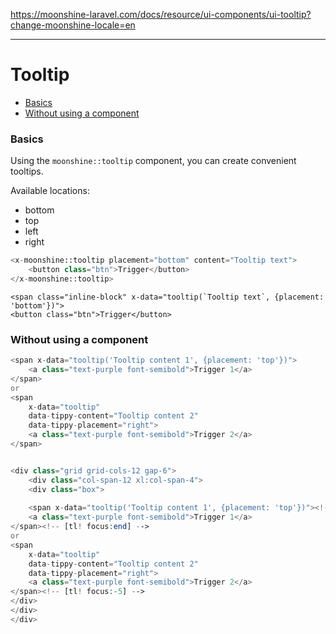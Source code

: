 https://moonshine-laravel.com/docs/resource/ui-components/ui-tooltip?change-moonshine-locale=en

------
# Tooltip
  - [Basics](#basics)
  - [Without using a component](#without)

<a name="basics"></a>
### Basics

Using the `moonshine::tooltip` component, you can create convenient tooltips.

Available locations:
- bottom
- top
- left
- right

```php
<x-moonshine::tooltip placement="bottom" content="Tooltip text">
    <button class="btn">Trigger</button>
</x-moonshine::tooltip>
```

<div class="grid grid-cols-12 gap-6">
    <div class="col-span-12 xl:col-span-4">
    <div class="box">
    
    <span class="inline-block" x-data="tooltip(`Tooltip text`, {placement: 'bottom'})">
    <button class="btn">Trigger</button>
</span>
</div>
</div>
</div>

<a name="without"></a>
### Without using a component

```php
<span x-data="tooltip('Tooltip content 1', {placement: 'top'})">
    <a class="text-purple font-semibold">Trigger 1</a>
</span>
or
<span
    x-data="tooltip"
    data-tippy-content="Tooltip content 2"
    data-tippy-placement="right">
    <a class="text-purple font-semibold">Trigger 2</a>
</span>


<div class="grid grid-cols-12 gap-6">
    <div class="col-span-12 xl:col-span-4">
    <div class="box">
    
    <span x-data="tooltip('Tooltip content 1', {placement: 'top'})"><!-- [tl! focus:start] -->
    <a class="text-purple font-semibold">Trigger 1</a>
</span><!-- [tl! focus:end] -->
or
<span
    x-data="tooltip"
    data-tippy-content="Tooltip content 2"
    data-tippy-placement="right">
    <a class="text-purple font-semibold">Trigger 2</a>
</span><!-- [tl! focus:-5] -->
</div>
</div>
</div>
```
